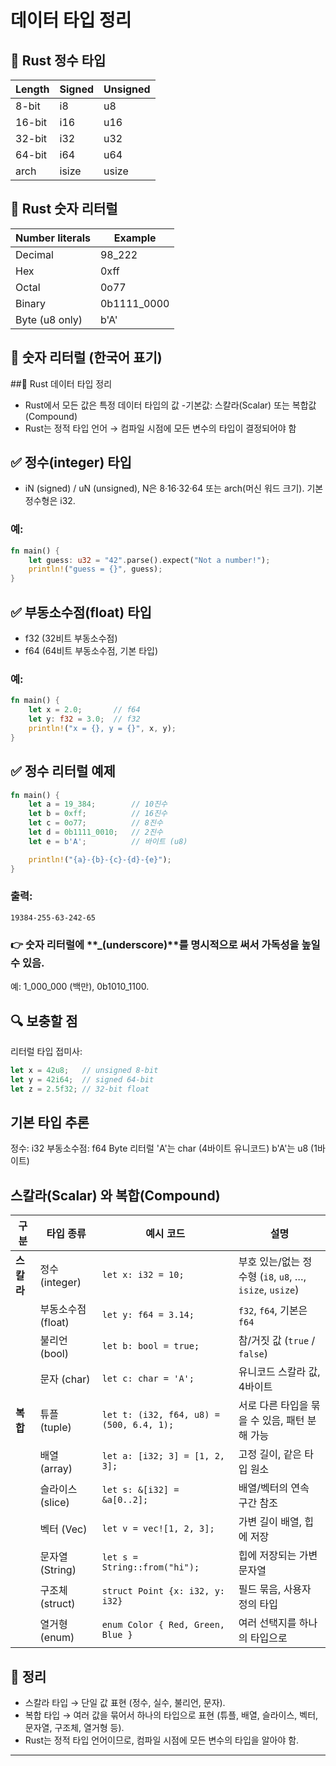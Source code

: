 # 데이터 타입 정리

## 📌 Rust 정수 타입
| Length | Signed | Unsigned |
|--------|--------|----------|
| 8-bit  | i8     | u8       |
| 16-bit | i16    | u16      |
| 32-bit | i32    | u32      |
| 64-bit | i64    | u64      |
| arch   | isize  | usize    |

## 📌 Rust 숫자 리터럴
| Number literals | Example     |
|-----------------|-------------|
| Decimal         | 98_222      |
| Hex             | 0xff        |
| Octal           | 0o77        |
| Binary          | 0b1111_0000 |
| Byte (u8 only)  | b'A'        |

## 📌 숫자 리터럴 (한국어 표기)

##📖 Rust 데이터 타입 정리
- Rust에서 모든 값은 특정 데이터 타입의 값
-기본값: 스칼라(Scalar) 또는 복합값(Compound)
- Rust는 정적 타입 언어 → 컴파일 시점에 모든 변수의 타입이 결정되어야 함

## ✅ 정수(integer) 타입

- iN (signed) / uN (unsigned), N은 8·16·32·64 또는 arch(머신 워드 크기).
기본 정수형은 i32.

### 예:
```rust
fn main() {
    let guess: u32 = "42".parse().expect("Not a number!");
    println!("guess = {}", guess);
}
```

## ✅ 부동소수점(float) 타입

- f32 (32비트 부동소수점)
- f64 (64비트 부동소수점, 기본 타입)

### 예:
```rust
fn main() {
    let x = 2.0;       // f64
    let y: f32 = 3.0;  // f32
    println!("x = {}, y = {}", x, y);
}
```

## ✅ 정수 리터럴 예제
```rust
fn main() {
    let a = 19_384;        // 10진수
    let b = 0xff;          // 16진수
    let c = 0o77;          // 8진수
    let d = 0b1111_0010;   // 2진수
    let e = b'A';          // 바이트 (u8)

    println!("{a}-{b}-{c}-{d}-{e}");
}
```

### 출력:
```
19384-255-63-242-65
```

### 👉 숫자 리터럴에 **_(underscore)**를 명시적으로 써서 가독성을 높일 수 있음.
예: 1_000_000 (백만), 0b1010_1100.

## 🔍 보충할 점

리터럴 타입 접미사:
```rust
let x = 42u8;   // unsigned 8-bit
let y = 42i64;  // signed 64-bit
let z = 2.5f32; // 32-bit float
```

## 기본 타입 추론

정수: i32
부동소수점: f64
Byte 리터럴
'A'는 char (4바이트 유니코드)
b'A'는 u8 (1바이트)

## **스칼라(Scalar)** 와 복합(Compound)

| 구분       | 타입 종류        | 예시 코드                          | 설명 |
|------------|-----------------|-----------------------------------|------|
| **스칼라** | 정수 (integer)  | `let x: i32 = 10;`                | 부호 있는/없는 정수형 (`i8`, `u8`, …, `isize`, `usize`) |
|            | 부동소수점 (float) | `let y: f64 = 3.14;`              | `f32`, `f64`, 기본은 `f64` |
|            | 불리언 (bool)   | `let b: bool = true;`             | 참/거짓 값 (`true` / `false`) |
|            | 문자 (char)     | `let c: char = 'A';`              | 유니코드 스칼라 값, 4바이트 |
| **복합**   | 튜플 (tuple)    | `let t: (i32, f64, u8) = (500, 6.4, 1);` | 서로 다른 타입을 묶을 수 있음, 패턴 분해 가능 |
|            | 배열 (array)    | `let a: [i32; 3] = [1, 2, 3];`    | 고정 길이, 같은 타입 원소 |
|            | 슬라이스 (slice) | `let s: &[i32] = &a[0..2];`       | 배열/벡터의 연속 구간 참조 |
|            | 벡터 (Vec)      | `let v = vec![1, 2, 3];`          | 가변 길이 배열, 힙에 저장 |
|            | 문자열 (String) | `let s = String::from("hi");`     | 힙에 저장되는 가변 문자열 |
|            | 구조체 (struct) | `struct Point {x: i32, y: i32}`   | 필드 묶음, 사용자 정의 타입 |
|            | 열거형 (enum)   | `enum Color { Red, Green, Blue }` | 여러 선택지를 하나의 타입으로 |


## 📖 정리
- 스칼라 타입 → 단일 값 표현 (정수, 실수, 불리언, 문자).
- 복합 타입 → 여러 값을 묶어서 하나의 타입으로 표현 (튜플, 배열, 슬라이스, 벡터, 문자열, 구조체, 열거형 등).
- Rust는 정적 타입 언어이므로, 컴파일 시점에 모든 변수의 타입을 알아야 함.
---
